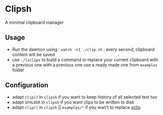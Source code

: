 # Clipsh

A minimal clipboard manager

## Usage

- Run the daemon using : `watch -n1 ./clip.sh` : every second,
  clipboard content will be saved
- use `./lsclips` to build a command to replace your
  current clipboard with a previous one with a previous one
  use a ready made one from `examples` folder

## Configuration

- adapt `clip()` in `clipsh` if you want to keep history of all selected text too
- adapt `$FOLDER` in `clipsh` if you want clips to be written to disk
- adapt `clip()` in `clipsh` || `examples/*` if you wan't to replace [xclip](https://github.com/astrand/xclip)

